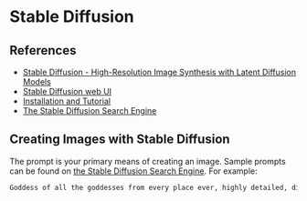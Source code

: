 
# Stable Diffusion

## References


- [Stable Diffusion - High-Resolution Image Synthesis with Latent Diffusion Models](https://github.com/CompVis/stable-diffusion)
- [Stable Diffusion web UI](https://github.com/AUTOMATIC1111/stable-diffusion-webui)
- [Installation and Tutorial](https://www.youtube.com/watch?v=DHaL56P6f5M&list=PL3C_1qgacm_qPG_t1r1Fad7kggUCroWxs&index=1)
- [The Stable Diffusion Search Engine](https://lexica.art/)



## Creating Images with Stable Diffusion

The prompt is your primary means of creating an image. Sample prompts can be found on [the Stable Diffusion Search Engine](https://lexica.art/). For example:

```txt
Goddess of all the goddesses from every place ever, highly detailed, digital painting, artstation, concept art, smooth, sharp focus, illustration, unreal engine 5, 8k, art by ross tran and greg rutkowski and alphonse mucha
```

